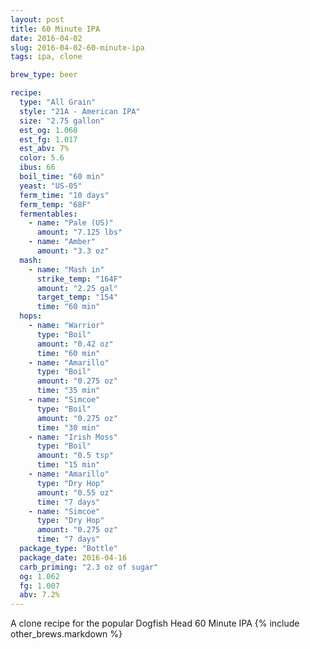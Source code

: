 ```yaml
---
layout: post
title: 60 Minute IPA
date: 2016-04-02
slug: 2016-04-02-60-minute-ipa
tags: ipa, clone

brew_type: beer

recipe:
  type: "All Grain"
  style: "21A - American IPA"
  size: "2.75 gallon"
  est_og: 1.068
  est_fg: 1.017
  est_abv: 7%
  color: 5.6
  ibus: 66
  boil_time: "60 min"
  yeast: "US-05"
  ferm_time: "10 days"
  ferm_temp: "68F"
  fermentables:
    - name: "Pale (US)"
      amount: "7.125 lbs"
    - name: "Amber"
      amount: "3.3 oz"
  mash:
    - name: "Mash in"
      strike_temp: "164F"
      amount: "2.25 gal"
      target_temp: "154"
      time: "60 min"
  hops:
    - name: "Warrior"
      type: "Boil"
      amount: "0.42 oz"
      time: "60 min"
    - name: "Amarillo"
      type: "Boil"
      amount: "0.275 oz"
      time: "35 min"
    - name: "Simcoe"
      type: "Boil"
      amount: "0.275 oz"
      time: "30 min"
    - name: "Irish Moss"
      type: "Boil"
      amount: "0.5 tsp"
      time: "15 min"
    - name: "Amarillo"
      type: "Dry Hop"
      amount: "0.55 oz"
      time: "7 days"
    - name: "Simcoe"
      type: "Dry Hop"
      amount: "0.275 oz"
      time: "7 days"
  package_type: "Bottle"
  package_date: 2016-04-16
  carb_priming: "2.3 oz of sugar"
  og: 1.062
  fg: 1.007
  abv: 7.2%
---
```

A clone recipe for the popular Dogfish Head 60 Minute IPA
{% include other_brews.markdown %}

